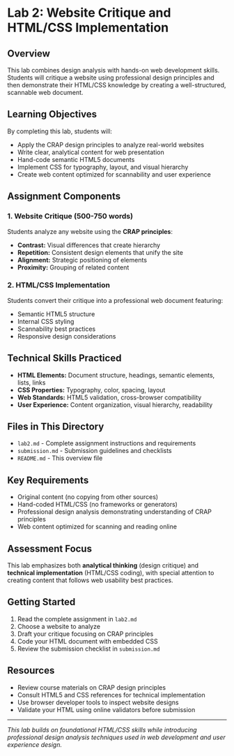 # Lab 2: Website Critique and HTML/CSS Implementation

## Overview
This lab combines design analysis with hands-on web development skills. Students will critique a website using professional design principles and then demonstrate their HTML/CSS knowledge by creating a well-structured, scannable web document.

## Learning Objectives
By completing this lab, students will:
- Apply the CRAP design principles to analyze real-world websites
- Write clear, analytical content for web presentation
- Hand-code semantic HTML5 documents
- Implement CSS for typography, layout, and visual hierarchy
- Create web content optimized for scannability and user experience

## Assignment Components

### 1. Website Critique (500-750 words)
Students analyze any website using the **CRAP principles**:
- **Contrast:** Visual differences that create hierarchy
- **Repetition:** Consistent design elements that unify the site
- **Alignment:** Strategic positioning of elements
- **Proximity:** Grouping of related content

### 2. HTML/CSS Implementation
Students convert their critique into a professional web document featuring:
- Semantic HTML5 structure
- Internal CSS styling
- Scannability best practices
- Responsive design considerations

## Technical Skills Practiced
- **HTML Elements:** Document structure, headings, semantic elements, lists, links
- **CSS Properties:** Typography, color, spacing, layout
- **Web Standards:** HTML5 validation, cross-browser compatibility
- **User Experience:** Content organization, visual hierarchy, readability

## Files in This Directory
- `lab2.md` - Complete assignment instructions and requirements
- `submission.md` - Submission guidelines and checklists
- `README.md` - This overview file

## Key Requirements
- Original content (no copying from other sources)
- Hand-coded HTML/CSS (no frameworks or generators)
- Professional design analysis demonstrating understanding of CRAP principles
- Web content optimized for scanning and reading online

## Assessment Focus
This lab emphasizes both **analytical thinking** (design critique) and **technical implementation** (HTML/CSS coding), with special attention to creating content that follows web usability best practices.

## Getting Started
1. Read the complete assignment in `lab2.md`
2. Choose a website to analyze
3. Draft your critique focusing on CRAP principles
4. Code your HTML document with embedded CSS
5. Review the submission checklist in `submission.md`

## Resources
- Review course materials on CRAP design principles
- Consult HTML5 and CSS references for technical implementation
- Use browser developer tools to inspect website designs
- Validate your HTML using online validators before submission

---
*This lab builds on foundational HTML/CSS skills while introducing professional design analysis techniques used in web development and user experience design.*
